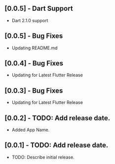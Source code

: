## [0.0.5] - Dart Support

* Dart 2.1.0 support

## [0.0.5] - Bug Fixes

* Updating README.md

## [0.0.4] - Bug Fixes

* Updating for Latest Flutter Release

## [0.0.3] - Bug Fixes

* Updating for Latest Flutter Release

## [0.0.2] - TODO: Add release date.

* Added App Name.

## [0.0.1] - TODO: Add release date.

* TODO: Describe initial release.

